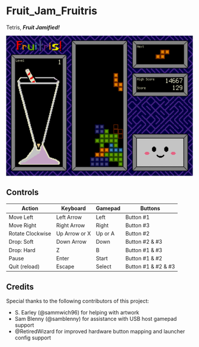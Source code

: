 # Fruit_Jam_Fruitris
Tetris, _**Fruit Jamified!**_

![screenshot of Fruitris on the Adafruit Fruit Jam](assets/screenshot.png)

## Controls

| Action           | Keyboard      | Gamepad | Buttons             |
|------------------|---------------|---------|---------------------|
| Move Left        | Left Arrow    | Left    | Button #1           |
| Move Right       | Right Arrow   | Right   | Button #3           |
| Rotate Clockwise | Up Arrow or X | Up or A | Button #2           |
| Drop: Soft       | Down Arrow    | Down    | Button #2 & #3      |
| Drop: Hard       | Z             | B       | Button #1 & #3      |
| Pause            | Enter         | Start   | Button #1 & #2      |
| Quit (reload)    | Escape        | Select  | Button #1 & #2 & #3 |

## Credits

Special thanks to the following contributors of this project:
- S. Earley (@sammwich96) for helping with artwork
- Sam Blenny (@samblenny) for assistance with USB host gamepad support
- @RetiredWizard for improved hardware button mapping and launcher config support
